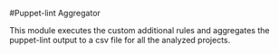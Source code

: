 #Puppet-lint Aggregator

This module executes the custom additional rules and aggregates the puppet-lint output to a csv file for all the analyzed projects.